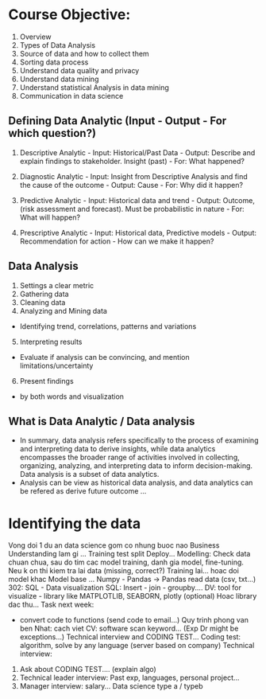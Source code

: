 # Course Objective:
1. Overview
2. Types of Data Analysis
3. Source of data and how to collect them
4. Sorting data process
5. Understand data quality and privacy
6. Understand data mining
7. Understand statistical Analysis in data mining
8. Communication in data science

## Defining Data Analytic (Input - Output - For which question?)
  1. Descriptive Analytic
    - Input: Historical/Past Data
    - Output: Describe and explain findings to stakeholder. Insight (past)
    - For: What happened?

  2. Diagnostic Analytic
    - Input: Insight from Descriptive Analysis and find the cause of the outcome
    - Output: Cause
    - For: Why did it happen?

  3. Predictive Analytic
    - Input: Historical data and trend
    - Output: Outcome, (risk assessment and forecast). Must be probabilistic in nature
    - For: What will happen?

  4. Prescriptive Analytic
    - Input: Historical data, Predictive models
    - Output: Recommendation for action
    - How can we make it happen?

## Data Analysis
1. Settings a clear metric
2. Gathering data
3. Cleaning data
4. Analyzing and Mining data
  - Identifying trend, correlations, patterns and variations
5. Interpreting results
  - Evaluate if analysis can be convincing, and mention limitations/uncertainty
6. Present findings
  - by both words and visualization 

## What is Data Analytic / Data analysis
- In summary, data analysis refers specifically to the process of examining and interpreting data to derive insights, while data analytics encompasses the broader range of activities involved in collecting, organizing, analyzing, and interpreting data to inform decision-making. Data analysis is a subset of data analytics.
- Analysis can be view as historical data analysis, and data analytics can be refered as derive future outcome ...

# Identifying the data



















Vong doi 1 du an data science gom co nhung buoc nao
Business Understanding lam gi
...
Training test split
Deploy...
Modelling: Check data chuan chua, sau do tim cac model training, danh gia model,
fine-tuning. Neu k on thi kiem tra lai data (missing, correct?)
Training lai... hoac doi model khac
Model base ...
Numpy - Pandas -> Pandas read data (csv, txt...)
302: SQL - Data visualization
SQL: Insert - join - groupby....
DV: tool for visualize - library like MATPLOTLIB, SEABORN, plotly (optional)
Hoac library dac thu...
Task next week:
- convert code to functions (send code to email...)
Quy trinh phong van ben Nhat: cach viet CV: software scan keyword... (Exp Dr might be exceptions...)
Technical interview and CODING TEST...
Coding test: algorithm, solve by any language (server based on company)
Technical interview:
1. Ask about CODING TEST.... (explain algo)
2. Technical leader interview: Past exp, languages, personal project...
3. Manager interview: salary...
Data science type a / typeb
